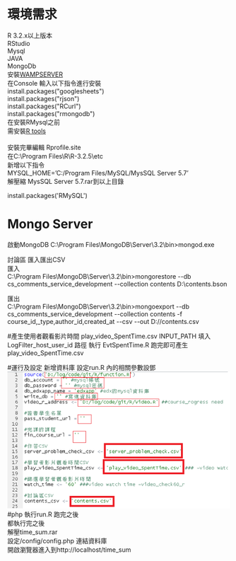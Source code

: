 # 環境需求
R 3.2.x以上版本 <br>
RStudio <br>
Mysql  <br> 
JAVA <br> 
MongoDb <br> 
安裝[WAMPSERVER](http://www.wampserver.com/en/)<br>
在Console 輸入以下指令進行安裝 <br>
install.packages("googlesheets") <br>
install.packages("rjson") <br>
install.packages("RCurl") <br>
install.packages("rmongodb") <br>
在安裝RMysql之前 <br>
需安裝[R tools](https://cran.r-project.org/bin/windows/Rtools/) <br>
<br>
安裝完畢編輯 Rprofile.site<br> 在C:\Program Files\R\R-3.2.5\etc <br>
新增以下指令<br>
MYSQL_HOME=’C:/Program Files/MySQL/MysSQL Server 5.7’<br>
解壓縮 MysSQL Server 5.7.rar到以上目錄<br>

install.packages('RMySQL')<br>

# Mongo Server<br>

啟動MongoDB C:\Program Files\MongoDB\Server\3.2\bin>mongod.exe <br>

討論區 匯入匯出CSV<br>
匯入 <br>
C:\Program Files\MongoDB\Server\3.2\bin>mongorestore --db cs_comments_service_development  --collection contents  D:\contents.bson <br>

匯出 <br>
C:\Program Files\MongoDB\Server\3.2\bin>mongoexport --db cs_comments_service_development --collection contents -f  course_id,_type,author_id,created_at --csv --out D://contents.csv <br>



#產生使用者觀看影片時間 play_video_SpentTime.csv
INPUT_PATH 填入 LogFilter_host_user_id 路徑
執行 EvtSpentTime.R 跑完即可產生play_video_SpentTime.csv

#運行及設定
新增資料庫
設定run.R
內的相關參數設鄧
![](https://github.com/orzkng2015/R/blob/master/%E6%9C%AA%E5%91%BD%E5%90%8D.png)
#php
執行run.R 跑完之後<br>
都執行完之後<br>
解壓time_sum.rar<br>
設定/config/config.php 連結資料庫<br>
開啟瀏覽器進入到http://localhost/time_sum<br>

